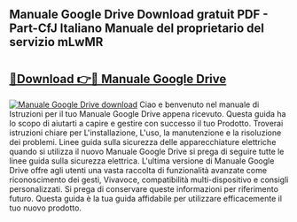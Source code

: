 ## Manuale Google Drive Download gratuit PDF - Part-CfJ Italiano Manuale del proprietario del servizio mLwMR

# <h2><a href="http://dfgsojj.blite.top/?on=Manuale+Google+Drive">🔗Download 👉🔴 Manuale Google Drive</a></h2>

[![Manuale Google Drive download](https://i.imgur.com/lujVjoI.png)](http://dfgsojj.blite.top/?on=Manuale+Google+Drive)
Ciao e benvenuto nel manuale di Istruzioni per il tuo Manuale Google Drive appena ricevuto. Questa guida ha lo scopo di aiutarti a capire e gestire con successo il tuo Prodotto. Troverai istruzioni chiare per L'installazione, L'uso, la manutenzione e la risoluzione dei problemi. Linee guida sulla sicurezza delle apparecchiature elettriche quando si utilizza il nuovo Manuale Google Drive si prega di seguire tutte le linee guida sulla sicurezza elettrica. L'ultima versione di Manuale Google Drive offre agli utenti una vasta raccolta di funzionalità avanzate come riconoscimento dei gesti, Vivavoce, compatibilità multi-dispositivo e consigli personalizzati. Si prega di conservare queste informazioni per riferimento futuro. Questa guida è la tua guida affidabile per utilizzare efficacemente il tuo nuovo prodotto.
